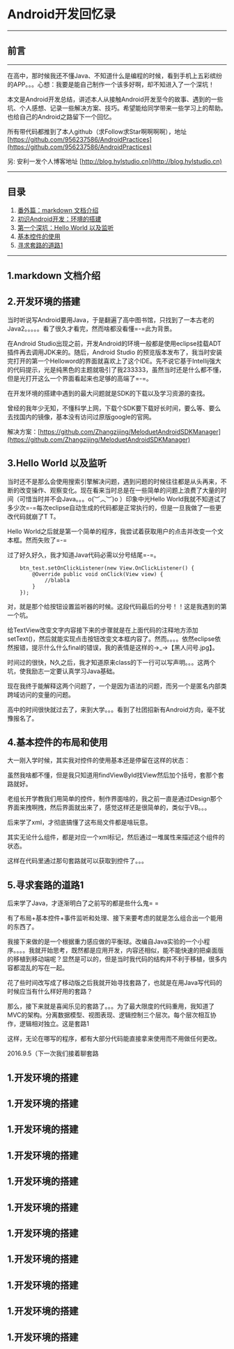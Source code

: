 # Android开发回忆录
---

## 前言

---

在高中，那时候我还不懂Java、不知道什么是编程的时候，看到手机上五彩缤纷的APP。。。心想：我要是能自己制作一个该多好啊，却不知进入了一个深坑！

本文是Android开发总结，讲述本人从接触Android开发至今的故事、遇到的一些坑、个人感想、记录一些解决方案、技巧。希望能给同学带来一些学习上的帮助。也给自己的Android之路留下一个回忆。

所有带代码都推到了本人github（求Follow求Star啊啊啊啊），地址 [https://github.com/956237586/AndroidPractices](https://github.com/956237586/AndroidPractices)


另: 安利一发个人博客地址 [http://blog.hylstudio.cn](http://blog.hylstudio.cn)

---

## 目录

1. [番外篇：markdown 文档介绍](#1)
2. [初识Android开发：环境的搭建](#2)
3. [第一个深坑：Hello World 以及监听](#3)
4. [基本控件的使用](#4)
5. [寻求套路的道路1](#5)

---

## <span id="1">1.markdown 文档介绍</span>


## <span id="2">2.开发环境的搭建</span>

当时听说写Android要用Java，于是翻遍了高中图书馆，只找到了一本古老的Java2。。。。。看了很久才看完，然而啥都没看懂=-=此为背景。

在Android Studio出现之前，开发Android的环境一般都是使用eclipse挂载ADT插件再去调用JDK来的。随后，Android Studio 的预览版本发布了，我当时安装完打开的第一个Helloword的界面就喜欢上了这个IDE。先不说它基于Intellij强大的代码提示，光是纯黑色的主题就吸引了我233333，虽然当时还是什么都不懂，但是光打开这么一个界面看起来也足够的高端了=-=。

在开发环境的搭建中遇到的最大问题就是SDK的下载以及学习资源的查找。

曾经的我年少无知，不懂科学上网，下载个SDK要下载好长时间，要么等、要么去找国内的镜像，基本没有访问过原版google的官网。

解决方案：[https://github.com/Zhangzijing/MeloduetAndroidSDKManager](https://github.com/Zhangzijing/MeloduetAndroidSDKManager)

## <span id="3">3.Hello World 以及监听</span>

当时还不是那么会使用搜索引擎解决问题，遇到问题的时候往往都是从头再来，不断的改变操作、观察变化。现在看来当时总是在一些简单的问题上浪费了大量的时间（可惜当时并不会Java。。。o(︶︿︶)o ）印象中光Hello World我就不知道试了多少次=-=每次eclipse自动生成的代码都是正常执行的，但是一旦我做了一些更改代码就崩了T T。

Hello World之后就是第一个简单的程序，我尝试着获取用户的点击并改变一个文本框。然而失败了=-=

过了好久好久，我才知道Java代码必需以分号结尾=-=。

		btn_test.setOnClickListener(new View.OnClickListener() { 
			@Override public void onClick(View view) { 
				//blabla 
			}
		});

对，就是那个给按钮设置监听器的时候。这段代码最后的分号！！这是我遇到的第一个坑。

给TextView改变文字内容接下来的步骤就是在上面代码的注释地方添加setText()，然后就能实现点击按钮改变文本框内容了。然而。。。。依然eclipse依然报错，提示什么什么final的错误，我的表情是这样的→_→【黑人问号.jpg】。

时间过的很快，N久之后，我才知道原来class的下一行可以写声明。。。这两个坑，使我励志一定要认真学习Java基础。

现在我终于能解释这两个问题了，一个是因为语法的问题，而另一个是匿名内部类跨域访问的变量的问题。

高中的时间很快就过去了，来到大学。。。看到了社团招新有Android方向，毫不犹豫报名了。

## <span id="4">4.基本控件的布局和使用</span>

大一刚入学时候，其实我对控件的使用基本还是停留在这样的状态：

虽然我啥都不懂，但是我只知道用findViewById找View然后加个括号，套那个套路就好。

老组长开学教我们用简单的控件，制作界面啥的，我之前一直是通过Design那个界面来拽啊拽，然后界面就出来了，感觉这样还是很简单的，类似于VB。。。

后来学了xml，才彻底搞懂了这布局文件都是啥玩意。

其实无论什么组件，都是对应一个xml标记，然后通过一堆属性来描述这个组件的状态。

这样在代码里通过那句套路就可以获取到控件了。。。

## <span id="5">5.寻求套路的道路1</span>

后来学了Java，才逐渐明白了之前写的都是些什么鬼= =

有了布局+基本控件+事件监听和处理、接下来要考虑的就是怎么组合出一个能用的东西了。

我接下来做的是一个根据重力感应做的平衡球。改编自Java实验的一个小程序。。。。我就开始思考，既然都是应用开发，内容还相似，能不能快速的把桌面版的移植到移动端呢？显然是可以的，但是当时我代码的结构并不利于移植，很多内容都混乱的写在一起。

花了些时间改写成了移动版之后我就开始寻找套路了，也就是在用Java写代码的时候应当有什么样好用的套路？

那么，接下来就是喜闻乐见的套路了。。。为了最大限度的代码重用，我知道了MVC的架构。分离数据模型、视图表现、逻辑控制三个层次。每个层次相互协作，逻辑相对独立。这是套路1 

这样，无论在哪写的程序，都有大部分代码能直接拿来使用而不用做任何更改。

2016.9.5（下一次我们接着聊套路 


## <span id="4">1.开发环境的搭建</span>



## <span id="5">1.开发环境的搭建</span>



## <span id="6">1.开发环境的搭建</span>



## <span id="7">1.开发环境的搭建</span>

## <span id="8">1.开发环境的搭建</span>

## <span id="9">1.开发环境的搭建</span>

## <span id="10">1.开发环境的搭建</span>

## <span id="11">1.开发环境的搭建</span>

## <span id="12">1.开发环境的搭建</span>



## <span id="13">1.开发环境的搭建</span>



## <span id="14">1.开发环境的搭建</span>










